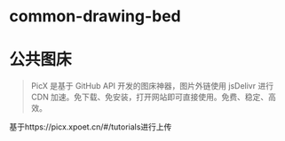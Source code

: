 # common-drawing-bed

# 公共图床

>PicX 是基于 GitHub API 开发的图床神器，图片外链使用 jsDelivr 进行 CDN 加速。免下载、免安装，打开网站即可直接使用。免费、稳定、高效。

基于https://picx.xpoet.cn/#/tutorials进行上传
